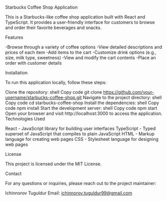 Starbucks Coffee Shop Application

This is a Starbucks-like coffee shop application built with React and TypeScript. It provides a user-friendly interface for customers to browse and order their favorite beverages and snacks.

Features

-Browse through a variety of coffee options
-View detailed descriptions and prices of each item
-Add items to the cart
-Customize drink options (e.g., size, milk type, sweetness)
-View and modify the cart contents
-Place an order with customer details 


Installation

To run this application locally, follow these steps:

Clone the repository:
shell
Copy code
git clone https://github.com/your-username/starbucks-coffee-shop.git
Navigate to the project directory:
shell
Copy code
cd starbucks-coffee-shop
Install the dependencies:
shell
Copy code
npm install
Start the development server:
shell
Copy code
npm start
Open your browser and visit http://localhost:3000 to access the application.
Technologies Used

React - JavaScript library for building user interfaces
TypeScript - Typed superset of JavaScript that compiles to plain JavaScript
HTML - Markup language for creating web pages
CSS - Stylesheet language for designing web pages


License

This project is licensed under the MIT License.

Contact

For any questions or inquiries, please reach out to the project maintainer:

Ichinnorov Tuguldur
Email: ichinnorov.tuguldur99@gmail.com
